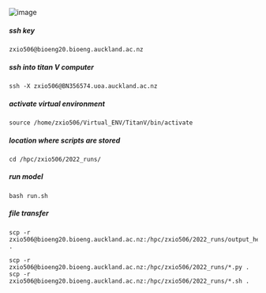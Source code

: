 ![image](https://user-images.githubusercontent.com/29684281/211007087-f757fad4-9697-4d98-b3f8-8dd3a415fccb.png)

##### ssh key
```
zxio506@bioeng20.bioeng.auckland.ac.nz
```

##### ssh into titan V computer
```
ssh -X zxio506@BN356574.uoa.auckland.ac.nz
```

##### activate virtual environment
```
source /home/zxio506/Virtual_ENV/TitanV/bin/activate
```

##### location where scripts are stored
```
cd /hpc/zxio506/2022_runs/
```

##### run model
```
bash run.sh
```

##### file transfer
```
scp -r zxio506@bioeng20.bioeng.auckland.ac.nz:/hpc/zxio506/2022_runs/output_here .
```

```
scp -r zxio506@bioeng20.bioeng.auckland.ac.nz:/hpc/zxio506/2022_runs/*.py .
scp -r zxio506@bioeng20.bioeng.auckland.ac.nz:/hpc/zxio506/2022_runs/*.sh .
```
